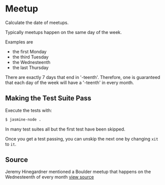 # Meetup

Calculate the date of meetups.

Typically meetups happen on the same day of the week.

Examples are

- the first Monday
- the third Tuesday
- the Wednesteenth
- the last Thursday

There are exactly 7 days that end in '-teenth'. Therefore, one is
guaranteed that each day of the week will have a '-teenth' in every
month.

## Making the Test Suite Pass

Execute the tests with:

```bash
$ jasmine-node .
```

In many test suites all but the first test have been skipped.

Once you get a test passing, you can unskip the next one by
changing `xit` to `it`.


## Source

Jeremy Hinegardner mentioned a Boulder meetup that happens on the Wednesteenth of every month [view source](https://twitter.com/copiousfreetime)
